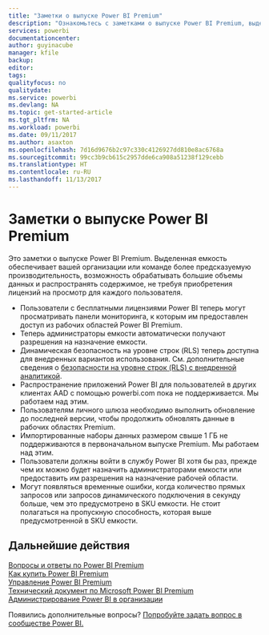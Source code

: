```yaml
---
title: "Заметки о выпуске Power BI Premium"
description: "Ознакомьтесь с заметками о выпуске Power BI Premium, выделенной емкости для вашей организации или команды."
services: powerbi
documentationcenter: 
author: guyinacube
manager: kfile
backup: 
editor: 
tags: 
qualityfocus: no
qualitydate: 
ms.service: powerbi
ms.devlang: NA
ms.topic: get-started-article
ms.tgt_pltfrm: NA
ms.workload: powerbi
ms.date: 09/11/2017
ms.author: asaxton
ms.openlocfilehash: 7d16d9676b2c97c330c4126927dd810e8ac6768a
ms.sourcegitcommit: 99cc3b9cb615c2957dde6ca908a51238f129cebb
ms.translationtype: HT
ms.contentlocale: ru-RU
ms.lasthandoff: 11/13/2017
---
```

# <a name="power-bi-premium-release-notes"></a>Заметки о выпуске Power BI Premium
Это заметки о выпуске Power BI Premium. Выделенная емкость обеспечивает вашей организации или команде более предсказуемую производительность, возможность обрабатывать большие объемы данных и распространять содержимое, не требуя приобретения лицензий на просмотр для каждого пользователя.

* Пользователи с бесплатными лицензиями Power BI теперь могут просматривать панели мониторинга, к которым им предоставлен доступ из рабочих областей Power BI Premium.
* Теперь администраторы емкости автоматически получают разрешения на назначение емкости.
* Динамическая безопасность на уровне строк (RLS) теперь доступна для внедренных вариантов использования. См. дополнительные сведения о [безопасности на уровне строк (RLS) с внедренной аналитикой](developer/embedded-row-level-security.md).
* Распространение приложений Power BI для пользователей в других клиентах AAD с помощью powerbi.com пока не поддерживается. Мы работаем над этим.
* Пользователям личного шлюза необходимо выполнить обновление до последней версии, чтобы продолжить обновлять данные в рабочих областях Premium.
* Импортированные наборы данных размером свыше 1 ГБ не поддерживаются в первоначальном выпуске Premium. Мы работаем над этим.
* Пользователи должны войти в службу Power BI хотя бы раз, прежде чем их можно будет назначить администраторами емкости или предоставить им разрешения на назначение рабочей области.
* Могут появляться временные ошибки, когда количество прямых запросов или запросов динамического подключения в секунду больше, чем это предусмотрено в SKU емкости. Не стоит полагаться на пропускную способность, которая выше предусмотренной в SKU емкости.

## <a name="next-steps"></a>Дальнейшие действия
[Вопросы и ответы по Power BI Premium](service-premium-faq.md)  
[Как купить Power BI Premium](service-admin-premium-purchase.md)  
[Управление Power BI Premium](service-admin-premium-manage.md)  
[Технический документ по Microsoft Power BI Premium](https://aka.ms/pbipremiumwhitepaper)  
[Администрирование Power BI в организации](service-admin-administering-power-bi-in-your-organization.md)  

Появились дополнительные вопросы? [Попробуйте задать вопрос в сообществе Power BI.](https://community.powerbi.com/)

